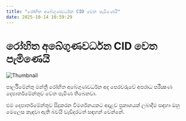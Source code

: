 ```yaml
---
title: "රෝහිත අබේගුණවර්ධන CID වෙත පැමිණෙයි"
date: 2025-10-14 10:59:29
---
```


# රෝහිත අබේගුණවර්ධන CID වෙත පැමිණෙයි

![Thumbnail](https://helakuru.sgp1.cdn.digitaloceanspaces.com/esana/images/lib/rohitha-abegunawardhana-2025-tf.jpg)

පාර්ලිමේන්තු මන්ත්‍රී රෝහිත අබේගුණවර්ධන අද පෙරවරුවේ අපරාධ පරීක්‍ෂණ දෙපාර්තමේන්තුව වෙත පැමිණ තිබෙනවා.

එම දෙපාර්තමේන්තුව සිදුකරන විමර්ශනයකට අදාළව ප්‍රකාශයක් ලබාදීම සඳහා ඔහු මෙලෙස කැඳවා ඇති බවයි වැඩිදුරටත් සඳහන් වෙන්නේ.

